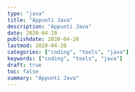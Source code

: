 ```yaml
---
type: "java"
title: "Appunti Java"
description: "Appunti Java"
date: 2020-04-20
publishdate: 2020-04-20
lastmod: 2020-04-20
categories: ["coding", "tools", "java"]
keywords: ["coding", "tools", "java"]
draft: true
toc: false
summary: "Appunti Java"
---
```

